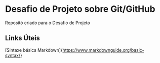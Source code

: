 # Desafio de Projeto sobre Git/GitHub
Repositó criado para o Desafio de Projeto

## Links Úteis
[Sintaxe básica Markdown]{https://www.markdownguide.org/basic-syntax/}

